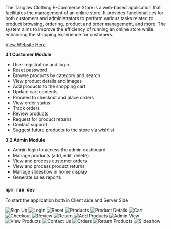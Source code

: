 The Tanglaw Clothing E-Commerce Store is a web-based application that
facilitates the management of an online store. It provides functionalities for
both customers and administrators to perform various tasks related to product
browsing, ordering, product and order management, and more. The system
aims to improve the efficiency of running an online store while enhancing the
shopping experience for customers.

[View Website Here](https://tanglaw-clothing.onrender.com/)

__3.1 Customer Module__
* User registration and login
* Reset password
* Browse products by category and search
* View product details and images
* Add products to the shopping cart
* Update cart contents
* Proceed to checkout and place orders
* View order status
* Track orders
* Review products
* Request for product returns
* Contact support
* Suggest future products to the store via wishlist


__3.2 Admin Module__
* Admin login to access the admin dashboard
* Manage products (add, edit, delete)
* View and process customer orders
* View and process product returns
* Manage slideshow in home display
* Generate sales reports


### `npm run dev`
To start the application both in Client side and Server Side


![Sign Up](./Image_Docu/1.png)
![Login](./Image_Docu/2.png)
![Reset](./Image_Docu/3.png)
![Products](./Image_Docu/4.png)
![Product Details](./Image_Docu/5.png)
![Cart](./Image_Docu/6.png)
![Checkout](./Image_Docu/7.png)
![Review](./Image_Docu/8.png)
![Return](./Image_Docu/9.png)
![Add Products](./Image_Docu/Add%20Products.png)
![Admin View](./Image_Docu/Admin%20View.png)
![View Products](./Image_Docu/All%20Products.png)
![Contact Us](./Image_Docu/Contact%20Us.png)
![Orders](./Image_Docu/Orders.png)
![Return Products](./Image_Docu/Return%20Products.png)
![Slideshow](./Image_Docu/Slideshow.png)
